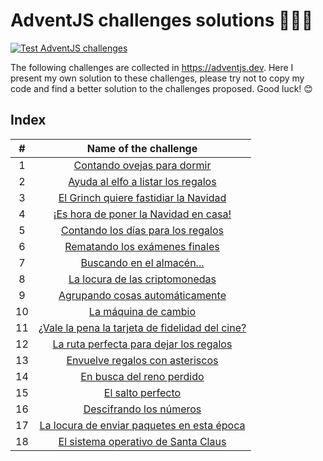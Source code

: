 # AdventJS challenges solutions 🎅🏻🎄
[![Test AdventJS challenges](https://github.com/victor-aunon/AdventJS-challenges/actions/workflows/test_challenges.yml/badge.svg?branch=main)](https://github.com/victor-aunon/AdventJS-challenges/actions/workflows/test_challenges.yml)

The following challenges are collected in https://adventjs.dev. Here I present my own solution to these challenges, please try not to copy my code and find a better solution to the challenges proposed. Good luck! 😊

## Index

| # | Name of the challenge |
|:---:|:---:|
| 1 | [Contando ovejas para dormir](https://github.com/victor-aunon/AdventJS-challenges/blob/main/src/01.js) |
| 2 | [Ayuda al elfo a listar los regalos](https://github.com/victor-aunon/AdventJS-challenges/blob/main/src/02.js)
| 3 | [El Grinch quiere fastidiar la Navidad](https://github.com/victor-aunon/AdventJS-challenges/blob/main/src/03.js)
| 4 | [¡Es hora de poner la Navidad en casa!](https://github.com/victor-aunon/AdventJS-challenges/blob/main/src/04.js)
| 5 | [Contando los días para los regalos](https://github.com/victor-aunon/AdventJS-challenges/blob/main/src/05.js)
| 6 | [Rematando los exámenes finales](https://github.com/victor-aunon/AdventJS-challenges/blob/main/src/06.js)
| 7 | [Buscando en el almacén...](https://github.com/victor-aunon/AdventJS-challenges/blob/main/src/07.js)
| 8 | [La locura de las criptomonedas](https://github.com/victor-aunon/AdventJS-challenges/blob/main/src/08.js)
| 9 | [Agrupando cosas automáticamente](https://github.com/victor-aunon/AdventJS-challenges/blob/main/src/09.js)
| 10 | [La máquina de cambio](https://github.com/victor-aunon/AdventJS-challenges/blob/main/src/10.js)
| 11 | [¿Vale la pena la tarjeta de fidelidad del cine?](https://github.com/victor-aunon/AdventJS-challenges/blob/main/src/11.js)
| 12 | [La ruta perfecta para dejar los regalos](https://github.com/victor-aunon/AdventJS-challenges/blob/main/src/12.js)
| 13 | [Envuelve regalos con asteriscos](https://github.com/victor-aunon/AdventJS-challenges/blob/main/src/13.js)
| 14 | [En busca del reno perdido](https://github.com/victor-aunon/AdventJS-challenges/blob/main/src/14.js)
| 15 | [El salto perfecto](https://github.com/victor-aunon/AdventJS-challenges/blob/main/src/15.js)
| 16 | [Descifrando los números](https://github.com/victor-aunon/AdventJS-challenges/blob/main/src/16.js)
| 17 | [La locura de enviar paquetes en esta época](https://github.com/victor-aunon/AdventJS-challenges/blob/main/src/17.js)
| 18 | [El sistema operativo de Santa Claus](https://github.com/victor-aunon/AdventJS-challenges/blob/main/src/18.js)
